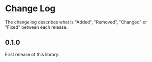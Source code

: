 # Change Log

The change log describes what is "Added", "Removed", "Changed" or "Fixed" between each release.

## 0.1.0

First release of this library. 
